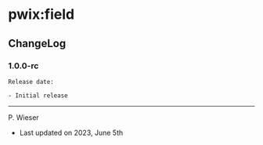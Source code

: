 # pwix:field

## ChangeLog

### 1.0.0-rc

    Release date:

    - Initial release

---
P. Wieser
- Last updated on 2023, June 5th
